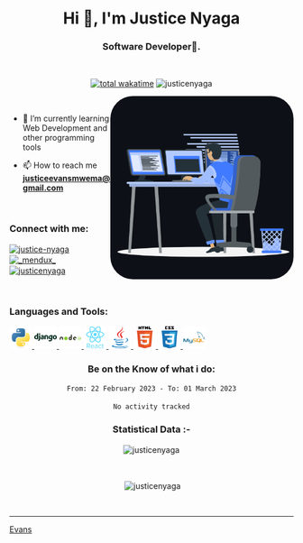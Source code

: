 <h1 align="center">Hi 👋, I'm Justice Nyaga</h1>
<h3 align="center">Software Developer🌟.</h3>


<br>

<div align="center">

 [![total wakatime](https://wakatime.com/badge/user/b9aa11ce-8286-46d9-bd5c-0f9e2c6cdf6c.svg)](https://wakatime.com/@b9aa11ce-8286-46d9-bd5c-0f9e2c6cdf6c) <img src='https://komarev.com/ghpvc/?username=justiceevan' alt='justicenyaga' />

<p><img align="right" src="animation_500_kxa883sd.gif" alt="justicenyaga" width="325" height="325" style="border-radius: 40px 40px 40px 40px" /></p>
 
</div>
 
<div align="left">
 
  <br>
 
- 🌱 I’m currently learning Web Development and other programming tools

- 📫 How to reach me **justiceevansmwema@gmail.com**

<!-- - ⚡ Fun fact :- dkhfkdjhf -->
</div>
<br>

<h3 align="left">Connect with me:</h3>
<p align="left">
  <a href="https://www.linkedin.com/in/justice-nyaga" target="blank"><img align="center"
      src="https://raw.githubusercontent.com/rahuldkjain/github-profile-readme-generator/master/src/images/icons/Social/linked-in-alt.svg"
      alt="justice-nyaga" height="30" width="40" /></a>
  <a href="https://www.instagram.com/_mendux_/" target="blank"><img align="center"
      src="https://raw.githubusercontent.com/rahuldkjain/github-profile-readme-generator/master/src/images/icons/Social/instagram.svg"
      alt="_mendux_" height="30" width="40" /></a>
  <a href="https://twitter.com/justicenyaga" target="blank"><img align="center"
      src="https://raw.githubusercontent.com/rahuldkjain/github-profile-readme-generator/master/src/images/icons/Social/twitter.svg"
      alt="justicenyaga" height="30" width="40" /></a>
  
  
 
</p>

<br>

<h3 align="left">Languages and Tools:</h3>
<p align="left">
  <a href="https://www.python.org" target="_blank" rel="noreferrer"> <img
      src="https://raw.githubusercontent.com/devicons/devicon/master/icons/python/python-original.svg" alt="python"
      width="40" height="40" /> </a>
  <a href="https://www.djangoproject.com/" target="_blank" rel="noreferrer"> <img
      src="https://github.com/devicons/devicon/blob/master/icons/django/django-plain-wordmark.svg" alt="python"
      width="40" height="40" /> </a>
  <a href="https://nodejs.org" target="_blank" rel="noreferrer"> <img
      src="https://raw.githubusercontent.com/devicons/devicon/master/icons/nodejs/nodejs-original-wordmark.svg" alt="nodejs" width="40"       height="40" /> </a>
  <a href="https://reactjs.org/" target="_blank" rel="noreferrer"> <img
      src="https://raw.githubusercontent.com/devicons/devicon/master/icons/react/react-original-wordmark.svg"
      alt="react" width="40" height="40" /> </a> 
  <a href="https://www.java.com" target="_blank" rel="noreferrer"> <img
      src="https://raw.githubusercontent.com/devicons/devicon/master/icons/java/java-original.svg" alt="java" width="40"
      height="40" /> </a>
  <a href="https://www.w3.org/html/" target="_blank" rel="noreferrer"> <img
      src="https://raw.githubusercontent.com/devicons/devicon/master/icons/html5/html5-original-wordmark.svg"
      alt="html5" width="40" height="40" /> </a>
  <a href="https://www.w3schools.com/css/" target="_blank"
    rel="noreferrer"> <img
      src="https://raw.githubusercontent.com/devicons/devicon/master/icons/css3/css3-original-wordmark.svg" alt="css3"
      width="40" height="40" /> </a>
  <a href="https://www.mysql.com/" target="_blank" rel="noreferrer"> <img
      src="https://raw.githubusercontent.com/devicons/devicon/master/icons/mysql/mysql-original-wordmark.svg"
      alt="mysql" width="40" height="40" /> </a> 

<br>
  
<div align="center">
  
<h3 >Be on the Know of what i do:</h3>

<!--START_SECTION:waka-->

```text
From: 22 February 2023 - To: 01 March 2023

No activity tracked
```

<!--END_SECTION:waka-->

<h3>Statistical Data :-</h3>
<p><img align="center"
    src="https://github-readme-stats.vercel.app/api/top-langs?username=justicenyaga&show_icons=true&locale=en&layout=compact"
    alt="justicenyaga" /></p>

<br>

<p>&nbsp;<img align="center" src="https://github-readme-stats.vercel.app/api?username=justicenyaga&show_icons=true&locale=en"
    alt="justicenyaga" /></p>
</div>
<br>

---

[Evans](https://github.com/justicenyaga)
